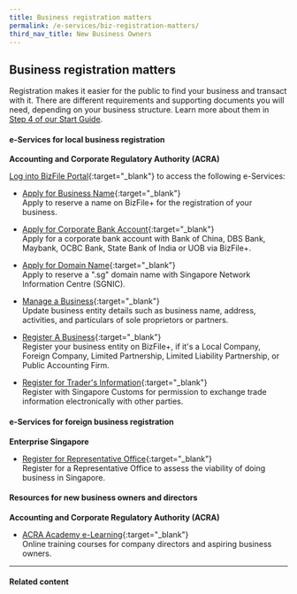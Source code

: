 ```yaml
---
title: Business registration matters
permalink: /e-services/biz-registration-matters/
third_nav_title: New Business Owners
---
```


## Business registration matters

Registration makes it easier for the public to find your business and transact with it. There are different requirements and supporting documents you will need, depending on your business structure. Learn more about them in [Step 4 of our Start Guide](/start-a-business/register-your-business/).

#### e-Services for local business registration

**Accounting and Corporate Regulatory Authority (ACRA)**

[Log into BizFile Portal](https://www.bizfile.gov.sg){:target="_blank"} to access the following e-Services:

- [Apply for Business Name](https://www.bizfile.gov.sg){:target="_blank"}
<br>Apply to reserve a name on BizFile+ for the registration of your business.

- [Apply for Corporate Bank Account](https://www.bizfile.gov.sg){:target="_blank"}
<br>Apply for a corporate bank account with Bank of China, DBS Bank, Maybank, OCBC Bank, State Bank of India or UOB via BizFile+.

- [Apply for Domain Name](https://www.bizfile.gov.sg){:target="_blank"}
<br>Apply to reserve a ".sg" domain name with Singapore Network Information Centre (SGNIC).

- [Manage a Business](https://www.bizfile.gov.sg){:target="_blank"}
<br>Update business entity details such as business name, address, activities, and particulars of sole proprietors or partners.

- [Register A Business](https://www.bizfile.gov.sg){:target="_blank"}
<br>Register your business entity on BizFile+, if it's a Local Company, Foreign Company, Limited Partnership, Limited Liability Partnership, or Public Accounting Firm.

- [Register for Trader's Information](https://www.bizfile.gov.sg){:target="_blank"}
<br>Register with Singapore Customs for permission to exchange trade information electronically with other parties.

#### e-Services for foreign business registration

**Enterprise Singapore**

- [Register for Representative Office](https://www.enterprisesg.gov.sg){:target="_blank"}
<br>Register for a Representative Office to assess the viability of doing business in Singapore.

#### Resources for new business owners and directors

**Accounting and Corporate Regulatory Authority (ACRA)**

- [ACRA Academy e-Learning](https://elearn.acra.gov.sg/acra/AAEnrolment/PublicCoursewareListings.aspx){:target="_blank"}
<br>Online training courses for company directors and aspiring business owners.

----

#### Related content


